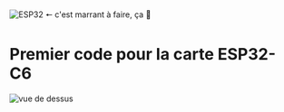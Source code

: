 ![ESP32](https://img.shields.io/badge/ESP32-project-green?logo=espressif&logoColor=white)
 🠔 c'est marrant à faire, ça 🥰
 
# Premier code pour la carte ESP32-C6

![vue de dessus](https://espressif-docs.readthedocs-hosted.com/projects/esp-dev-kits/en/latest/_images/esp32-c6-devkitc-1-v1-annotated-photo.png)

